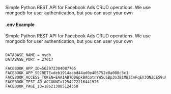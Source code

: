 
Simple Python REST API for Facebook Ads CRUD operations. We use mongodb for user authentication, but you can user your own

#### .env Example

Simple Python REST API for Facebook Ads CRUD operations. We use mongodb for user authentication, but you can user your own

```APP_PORT=500 DEBUG=True

DATABASE_NAME = mydb
DATABASE_PORT = 27017

FACEBOOK_APP_ID=562972304087705
FACEBOOK_APP_SECRETE=deb1914aabd44ad0e405752e8a008c3c1
FACEBOOK_ACCESS_TOKEN=EAAIABTQ0GpkBACotnYW5uSBp3o3B1MBZCvFqEV3QNZCES9uRkpTyaE4IBMmwAzAZAZBHyvQKoAbphaTQwi1f6ZBuJaENpzGZCw7ZBCTJsek9Ocf6mIQ47CyM6ry1uLb04FytEwXIz2PDcrPeuCcvcKLfLsNa69EU8EOlDPR6Kvreo6hPUpcXbfzqzZASYY0AB51noGkOzALG17OIZCDcbe8Ivn89r1jacqbRoZD
FACEBOOK_TEST_AD_ACCOUNT=1254272216441926
FACEBOOK_PAGE_ID=186213085124350
```